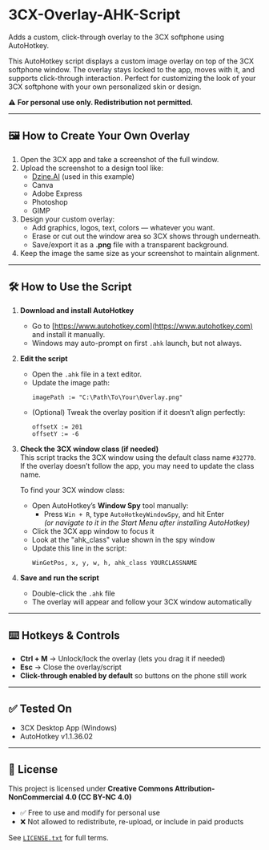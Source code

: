 # 3CX-Overlay-AHK-Script
Adds a custom, click-through overlay to the 3CX softphone using AutoHotkey.

This AutoHotkey script displays a custom image overlay on top of the 3CX softphone window. The overlay stays locked to the app, moves with it, and supports click-through interaction. Perfect for customizing the look of your 3CX softphone with your own personalized skin or design.

⚠️ **For personal use only. Redistribution not permitted.**

---

## 🖼️ How to Create Your Own Overlay

1. Open the 3CX app and take a screenshot of the full window.
2. Upload the screenshot to a design tool like:
   - [Dzine.AI](https://dzine.ai) (used in this example)
   - Canva
   - Adobe Express
   - Photoshop
   - GIMP
3. Design your custom overlay:
   - Add graphics, logos, text, colors — whatever you want.
   - Erase or cut out the window area so 3CX shows through underneath.
   - Save/export it as a **.png** file with a transparent background.
4. Keep the image the same size as your screenshot to maintain alignment.

---

## 🛠️ How to Use the Script

1. **Download and install AutoHotkey**  
   - Go to [https://www.autohotkey.com](https://www.autohotkey.com) and install it manually.
   - Windows may auto-prompt on first `.ahk` launch, but not always.

2. **Edit the script**
   - Open the `.ahk` file in a text editor.
   - Update the image path:
     ```ahk
     imagePath := "C:\Path\To\Your\Overlay.png"
     ```
   - (Optional) Tweak the overlay position if it doesn’t align perfectly:
     ```ahk
     offsetX := 201
     offsetY := -6
     ```

3. **Check the 3CX window class (if needed)**  
   This script tracks the 3CX window using the default class name `#32770`.  
   If the overlay doesn’t follow the app, you may need to update the class name.

   To find your 3CX window class:
   - Open AutoHotkey’s **Window Spy** tool manually:
     - Press `Win + R`, type `AutoHotkeyWindowSpy`, and hit Enter  
       *(or navigate to it in the Start Menu after installing AutoHotkey)*
   - Click the 3CX app window to focus it
   - Look at the "ahk_class" value shown in the spy window
   - Update this line in the script:
     ```ahk
     WinGetPos, x, y, w, h, ahk_class YOURCLASSNAME
     ```

4. **Save and run the script**  
   - Double-click the `.ahk` file
   - The overlay will appear and follow your 3CX window automatically

---

## ⌨️ Hotkeys & Controls

- **Ctrl + M** → Unlock/lock the overlay (lets you drag it if needed)
- **Esc** → Close the overlay/script
- **Click-through enabled by default** so buttons on the phone still work

---

## ✅ Tested On

- 3CX Desktop App (Windows)
- AutoHotkey v1.1.36.02

---

## 📜 License

This project is licensed under **Creative Commons Attribution-NonCommercial 4.0 (CC BY-NC 4.0)**

- ✅ Free to use and modify for personal use
- ❌ Not allowed to redistribute, re-upload, or include in paid products

See [`LICENSE.txt`](LICENSE.txt) for full terms.
